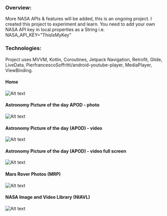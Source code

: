 ### Overview:

More NASA APIs & features will be added, this is an ongoing project.
I created this project to experiment and learn.
You need to add your own NASA API key in local.properties as a String i.e.
NASA_API_KEY="ThisIsMyKey"

### Technologies:

Project uses MVVM, Kotlin, Coroutines, Jetpack Navigation, Retrofit, 
Glide, LiveData, PierfrancescoSoffritti/android-youtube-player, MediaPlayer,
ViewBinding.

#### Home
![Alt text](screenshots/home/home.png?raw=true "app screenshot")

#### Astronomy Picture of the day APOD - photo
![Alt text](screenshots/apod/apod-2020-12-14-021530.png?raw=true "app screenshot")

#### Astronomy Picture of the day (APOD) - video
![Alt text](screenshots/apod/apod-video-2020-12-17-200120.png?raw=true "app screenshot")

#### Astronomy Picture of the day (APOD) - video full screen
![Alt text](screenshots/apod/apod-player-screen.png?raw=true "app screenshot")

#### Mars Rover Photos (MRP)
![Alt text](screenshots/mrp/mrp-2020-12-14-021600.png?raw=true "app screenshot")

#### NASA Image and Video Library (NIAVL) 
![Alt text](screenshots/niavl/niavl.png?raw=true "app screenshot")
